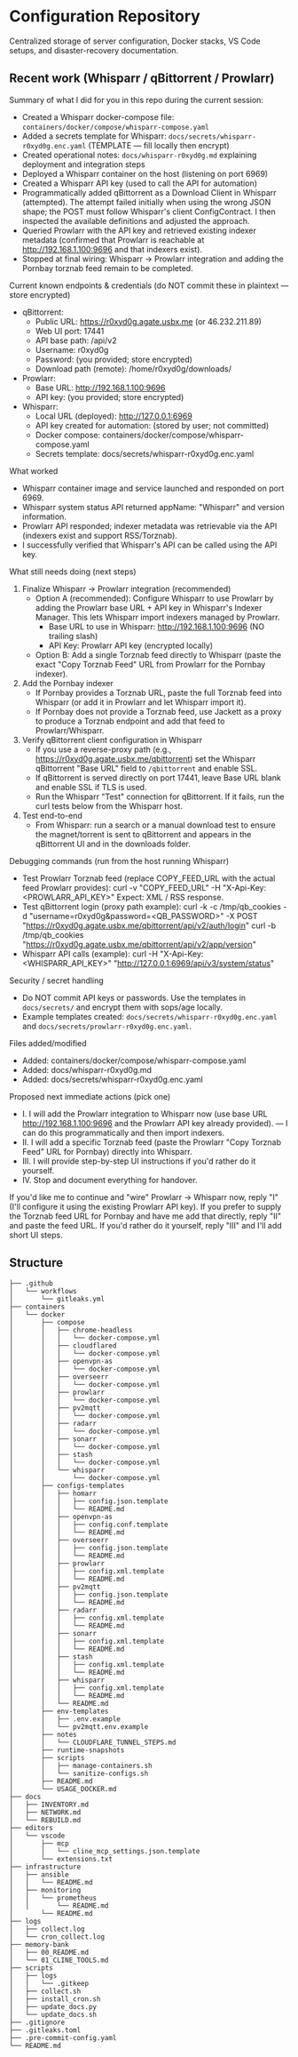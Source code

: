 # Configuration Repository

Centralized storage of server configuration, Docker stacks, VS Code setups, and disaster-recovery documentation.

## Recent work (Whisparr / qBittorrent / Prowlarr)

Summary of what I did for you in this repo during the current session:
- Created a Whisparr docker-compose file: `containers/docker/compose/whisparr-compose.yaml`
- Added a secrets template for Whisparr: `docs/secrets/whisparr-r0xyd0g.enc.yaml` (TEMPLATE — fill locally then encrypt)
- Created operational notes: `docs/whisparr-r0xyd0g.md` explaining deployment and integration steps
- Deployed a Whisparr container on the host (listening on port 6969)
- Created a Whisparr API key (used to call the API for automation)
- Programmatically added qBittorrent as a Download Client in Whisparr (attempted). The attempt failed initially when using the wrong JSON shape; the POST must follow Whisparr's client ConfigContract. I then inspected the available definitions and adjusted the approach.
- Queried Prowlarr with the API key and retrieved existing indexer metadata (confirmed that Prowlarr is reachable at http://192.168.1.100:9696 and that indexers exist).
- Stopped at final wiring: Whisparr -> Prowlarr integration and adding the Pornbay torznab feed remain to be completed.

Current known endpoints & credentials (do NOT commit these in plaintext — store encrypted)
- qBittorrent:
  - Public URL: https://r0xyd0g.agate.usbx.me (or 46.232.211.89)
  - Web UI port: 17441
  - API base path: /api/v2
  - Username: r0xyd0g
  - Password: (you provided; store encrypted)
  - Download path (remote): /home/r0xyd0g/downloads/
- Prowlarr:
  - Base URL: http://192.168.1.100:9696
  - API key: (you provided; store encrypted)
- Whisparr:
  - Local URL (deployed): http://127.0.0.1:6969
  - API key created for automation: (stored by user; not committed)
  - Docker compose: containers/docker/compose/whisparr-compose.yaml
  - Secrets template: docs/secrets/whisparr-r0xyd0g.enc.yaml

What worked
- Whisparr container image and service launched and responded on port 6969.
- Whisparr system status API returned appName: "Whisparr" and version information.
- Prowlarr API responded; indexer metadata was retrievable via the API (indexers exist and support RSS/Torznab).
- I successfully verified that Whisparr's API can be called using the API key.

What still needs doing (next steps)
1. Finalize Whisparr -> Prowlarr integration (recommended)
   - Option A (recommended): Configure Whisparr to use Prowlarr by adding the Prowlarr base URL + API key in Whisparr's Indexer Manager. This lets Whisparr import indexers managed by Prowlarr.
     - Base URL to use in Whisparr: http://192.168.1.100:9696 (NO trailing slash)
     - API Key: Prowlarr API key (encrypted locally)
   - Option B: Add a single Torznab feed directly to Whisparr (paste the exact "Copy Torznab Feed" URL from Prowlarr for the Pornbay indexer).
2. Add the Pornbay indexer
   - If Pornbay provides a Torznab URL, paste the full Torznab feed into Whisparr (or add it in Prowlarr and let Whisparr import it).
   - If Pornbay does not provide a Torznab feed, use Jackett as a proxy to produce a Torznab endpoint and add that feed to Prowlarr/Whisparr.
3. Verify qBittorrent client configuration in Whisparr
   - If you use a reverse-proxy path (e.g., https://r0xyd0g.agate.usbx.me/qbittorrent) set the Whisparr qBittorrent "Base URL" field to `/qbittorrent` and enable SSL.
   - If qBittorrent is served directly on port 17441, leave Base URL blank and enable SSL if TLS is used.
   - Run the Whisparr "Test" connection for qBittorrent. If it fails, run the curl tests below from the Whisparr host.
4. Test end-to-end
   - From Whisparr: run a search or a manual download test to ensure the magnet/torrent is sent to qBittorrent and appears in the qBittorrent UI and in the downloads folder.

Debugging commands (run from the host running Whisparr)
- Test Prowlarr Torznab feed (replace COPY_FEED_URL with the actual feed Prowlarr provides):
  curl -v "COPY_FEED_URL" -H "X-Api-Key: <PROWLARR_API_KEY>"
  Expect: XML / RSS response.
- Test qBittorrent login (proxy path example):
  curl -k -c /tmp/qb_cookies -d "username=r0xyd0g&password=<QB_PASSWORD>" -X POST "https://r0xyd0g.agate.usbx.me/qbittorrent/api/v2/auth/login"
  curl -b /tmp/qb_cookies "https://r0xyd0g.agate.usbx.me/qbittorrent/api/v2/app/version"
- Whisparr API calls (example):
  curl -H "X-Api-Key: <WHISPARR_API_KEY>" "http://127.0.0.1:6969/api/v3/system/status"

Security / secret handling
- Do NOT commit API keys or passwords. Use the templates in `docs/secrets/` and encrypt them with sops/age locally.
- Example templates created: `docs/secrets/whisparr-r0xyd0g.enc.yaml` and `docs/secrets/prowlarr-r0xyd0g.enc.yaml`.

Files added/modified
- Added: containers/docker/compose/whisparr-compose.yaml
- Added: docs/whisparr-r0xyd0g.md
- Added: docs/secrets/whisparr-r0xyd0g.enc.yaml

Proposed next immediate actions (pick one)
- I. I will add the Prowlarr integration to Whisparr now (use base URL http://192.168.1.100:9696 and the Prowlarr API key already provided). — I can do this programmatically and then import indexers.
- II. I will add a specific Torznab feed (paste the Prowlarr "Copy Torznab Feed" URL for Pornbay) directly into Whisparr.
- III. I will provide step-by-step UI instructions if you'd rather do it yourself.
- IV. Stop and document everything for handover.

If you'd like me to continue and "wire" Prowlarr -> Whisparr now, reply "I" (I'll configure it using the existing Prowlarr API key). If you prefer to supply the Torznab feed URL for Pornbay and have me add that directly, reply "II" and paste the feed URL. If you'd rather do it yourself, reply "III" and I'll add short UI steps.

## Structure
<!-- BEGIN:STRUCTURE -->
```text
├── .github
│   └── workflows
│       └── gitleaks.yml
├── containers
│   └── docker
│       ├── compose
│       │   ├── chrome-headless
│       │   │   └── docker-compose.yml
│       │   ├── cloudflared
│       │   │   └── docker-compose.yml
│       │   ├── openvpn-as
│       │   │   └── docker-compose.yml
│       │   ├── overseerr
│       │   │   └── docker-compose.yml
│       │   ├── prowlarr
│       │   │   └── docker-compose.yml
│       │   ├── pv2mqtt
│       │   │   └── docker-compose.yml
│       │   ├── radarr
│       │   │   └── docker-compose.yml
│       │   ├── sonarr
│       │   │   └── docker-compose.yml
│       │   ├── stash
│       │   │   └── docker-compose.yml
│       │   └── whisparr
│       │       └── docker-compose.yml
│       ├── configs-templates
│       │   ├── homarr
│       │   │   ├── config.json.template
│       │   │   └── README.md
│       │   ├── openvpn-as
│       │   │   ├── config.conf.template
│       │   │   └── README.md
│       │   ├── overseerr
│       │   │   ├── config.json.template
│       │   │   └── README.md
│       │   ├── prowlarr
│       │   │   ├── config.xml.template
│       │   │   └── README.md
│       │   ├── pv2mqtt
│       │   │   ├── config.json.template
│       │   │   └── README.md
│       │   ├── radarr
│       │   │   ├── config.xml.template
│       │   │   └── README.md
│       │   ├── sonarr
│       │   │   ├── config.xml.template
│       │   │   └── README.md
│       │   ├── stash
│       │   │   ├── config.xml.template
│       │   │   └── README.md
│       │   ├── whisparr
│       │   │   ├── config.xml.template
│       │   │   └── README.md
│       │   └── README.md
│       ├── env-templates
│       │   ├── .env.example
│       │   └── pv2mqtt.env.example
│       ├── notes
│       │   └── CLOUDFLARE_TUNNEL_STEPS.md
│       ├── runtime-snapshots
│       ├── scripts
│       │   ├── manage-containers.sh
│       │   └── sanitize-configs.sh
│       ├── README.md
│       └── USAGE_DOCKER.md
├── docs
│   ├── INVENTORY.md
│   ├── NETWORK.md
│   └── REBUILD.md
├── editors
│   └── vscode
│       ├── mcp
│       │   └── cline_mcp_settings.json.template
│       └── extensions.txt
├── infrastructure
│   ├── ansible
│   │   └── README.md
│   ├── monitoring
│   │   └── prometheus
│   │       └── README.md
│       └── README.md
├── logs
│   ├── collect.log
│   └── cron_collect.log
├── memory-bank
│   ├── 00_README.md
│   └── 01_CLINE_TOOLS.md
├── scripts
│   ├── logs
│   │   └── .gitkeep
│   ├── collect.sh
│   ├── install_cron.sh
│   ├── update_docs.py
│   └── update_docs.sh
├── .gitignore
├── .gitleaks.toml
├── .pre-commit-config.yaml
└── README.md
```
<!-- END:STRUCTURE -->
